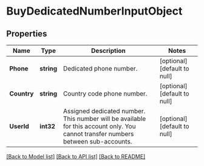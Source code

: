 # BuyDedicatedNumberInputObject

## Properties
Name | Type | Description | Notes
------------ | ------------- | ------------- | -------------
**Phone** | **string** | Dedicated phone number. | [optional] [default to null]
**Country** | **string** | Country code phone number. | [optional] [default to null]
**UserId** | **int32** | Assigned dedicated number. This number will be available for this account only. You cannot transfer numbers between sub-accounts.  | [optional] [default to null]

[[Back to Model list]](../README.md#documentation-for-models) [[Back to API list]](../README.md#documentation-for-api-endpoints) [[Back to README]](../README.md)


